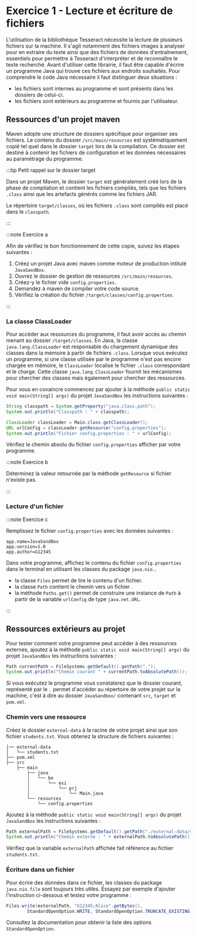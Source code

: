 # Exercice 1 - Lecture et écriture de fichiers

L'utilisation de la bibliothèque Tesseract nécessite la lecture de plusieurs fichiers sur la machine. Il s'agit notamment des fichiers images à analyser pour en extraire du texte ainsi que des fichiers de données d'entraînement, essentiels pour permettre à Tesseract d'interpréter et de reconnaître le texte recherché.
Avant d'utiliser cette librairie, il faut être capable d'écrire un programme Java qui trouve ces fichiers aux endroits souhaités.
Pour comprendre le code Java nécessaire il faut distinguer deux situations : 
- les fichiers sont internes au programme et sont
présents dans les dossiers de celui-ci.
- les fichiers sont extérieurs au programme et fournis
par l'utilisateur.

## Ressources d'un projet maven

Maven adopte une structure de dossiers spécifique pour organiser ses 
fichiers. Le contenu du dossier `/src/main/resources` est 
systématiquement copié tel quel dans le dossier `target` lors de la compilation. 
Ce dossier est destiné à contenir les fichiers de configuration et les
données nécessaires au paramétrage du programme.

:::tip Petit rappel sur le dossier target

Dans un projet Maven, le dossier `target` est généralement créé lors de la phase de compilation et contient les fichiers compilés, tels que les 
fichiers `.class` ainsi que les artefacts générés comme les fichiers 
JAR.

Le répertoire `target/classes`, où les fichiers `.class` sont compilés
est placé dans le `classpath`.

:::

:::note Exercice a

Afin de vérifiez le bon fonctionnement de cette copie, suivez les étapes suivantes :
1. Créez un projet Java avec maven comme moteur
de production intitulé `JavaSandBox`.
1. Ouvrez le dossier de gestion de ressources `/src/main/resources`.
1. Créez-y le fichier vide `config.properties`.
1. Demandez à maven de compiler votre code source.
1. Vérifiez la création du fichier `/target/classes/config.properties`.

:::

### La classe ClassLoader

Pour accéder aux ressources du programme, il faut avoir accès au chemin menant au dossier `/target/classes`. En Java, la classe `java.lang.ClassLoader` est responsable du chargement 
dynamique des classes dans la mémoire à partir de fichiers `.class`.
Lorsque vous exécutez un programme, si une classe utilisée par le 
programme n'est pas encore chargée en mémoire, le `ClassLoader` localise
le fichier `.class` correspondant et le charge.
Cette classe `java.lang.ClassLoader` fournit les mécanismes pour chercher des classes mais également pour chercher des ressources.

Pour vous en covaincre commencez par ajouter à la méthode 
`public static void main(String[] args)` du projet `JavaSandBox` 
les instructions suivantes : 

```java showLineNumbers
String classpath = System.getProperty("java.class.path");
System.out.println("Classpath : " + classpath);

ClassLoader classLoader = Main.class.getClassLoader();
URL urlConfig = classLoader.getResource("config.properties");
System.out.println("Fichier config.properties : " + urlConfig);
```

Vérifiez le chemin absolu du fichier `config.properties` afficher par votre programme.

:::note Exercice b

Déterminez la valeur retournée par la méthode `getResource`
si fichier n'existe pas.

:::

### Lecture d'un fichier
 
:::note Exercice c

Remplissez le fichier `config.properties` avec les données suivantes : 

```
app.name=JavaSandBox
app.version=1.0
app.author=G12345
```

Dans votre programme, affichez le contenu du fichier `config.properties`
dans le terminal en utilisant les classes du package `java.nio.`. 
- la classe `Files` permet de lire le contenu d'un fichier.
- la classe `Path` contient le chemin vers un fichier .
- la méthode `Paths.get()` permet de construire une instance de `Path` à partir de la variable `urlConfig` de type `java.net.URL`.

:::

## Ressources extérieurs au projet

Pour tester comment votre programme peut accéder à des ressources 
externes, ajoutez à la méthode `public static void main(String[] args)` 
du projet `JavaSandBox` les instructions suivantes : 

```java showLineNumbers
Path currentPath = FileSystems.getDefault().getPath(".");
System.out.println("Chemin courant " + currentPath.toAbsolutePath());
```

Si vous exécutez le programme vous constaterez que 
le dossier courant, représenté par le `.` permet 
d'accéder au répertoire de votre projet sur la machine, 
c'est à dire au dossier `JavaSandbox/` contenant 
`src`, `target` et  `pom.xml`.

### Chemin vers une ressource

Créez le dossier `external-data` à la racine de votre projet ainsi
que son fichier `students.txt`.
Vous obtenez la structure de fichiers suivantes :

```
│── external-data
│   └── students.txt
├── pom.xml
├── src
    ├── main
        ├── java
        │   └── be
        │       └── esi
        │           └── prj
        │               └── Main.java
        └── resources
            └── config.properties
```

Ajoutez à la méthode `public static void main(String[] args)` 
du projet `JavaSandBox` les instructions suivantes : 

```java showLineNumbers
Path externalPath = FileSystems.getDefault().getPath("./external-data/students.txt");
System.out.println("Chemin externe : " + externalPath.toAbsolutePath());
```

Vérifiez que la variable `externalPath` affichée fait référence au fichier `students.txt`.

### Écriture dans un fichier

Pour écrire des données dans ce fichier, les classes du package `java.nio.file` sont toujours très utiles.
Essayez par exemple d'ajouter l'instruction ci-dessous et testez votre programme : 

```java showLineNumbers
Files.write(externalPath, "G12345;Alice".getBytes(),
        StandardOpenOption.WRITE, StandardOpenOption.TRUNCATE_EXISTING);
```

Consultez la documentation pour obtenir la liste des options
`StandardOpenOption`.

<!-- ## Tests unitaires

- `/src/test/resources` : contient les données utiles pour les tests ;


1. ouvrez le dossier de gestion de ressources des tests /src/test/resources
1. créez-y le fichier vide `configTest.properties`
1. demandez à maven de compiler votre code de test
1. vérifiez la création du fichier `/target/test-classes/configTest.properties` -->
